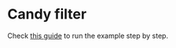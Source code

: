 # Candy filter

Check [this guide](https://www.pipeless.ai/docs/v1/examples/onnx-candy) to run the example step by step.
